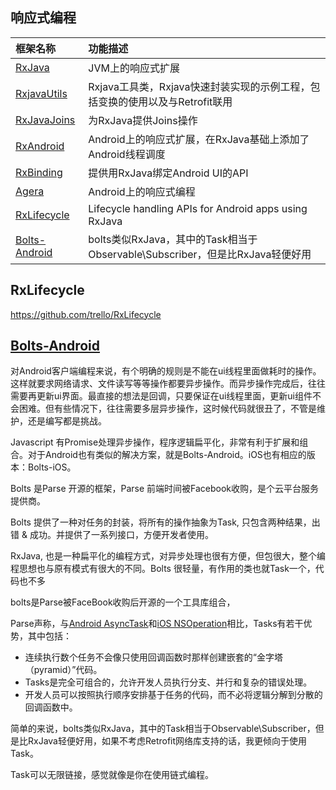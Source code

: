 ## 响应式编程

| 框架名称                                     | 功能描述                                     |
| :--------------------------------------- | :--------------------------------------- |
| [RxJava](https://github.com/ReactiveX/RxJava) | JVM上的响应式扩展                               |
| [RxjavaUtils](https://github.com/open-android/RxjavaUtils) | Rxjava工具类，Rxjava快速封装实现的示例工程，包括变换的使用以及与Retrofit联用 |
| [RxJavaJoins](https://github.com/ReactiveX/RxJavaJoins) | 为RxJava提供Joins操作                         |
| [RxAndroid](https://github.com/ReactiveX/RxAndroid) | Android上的响应式扩展，在RxJava基础上添加了Android线程调度  |
| [RxBinding](https://github.com/JakeWharton/RxBinding) | 提供用RxJava绑定Android UI的API                |
| [Agera](https://github.com/google/agera) | Android上的响应式编程                           |
| [RxLifecycle](https://github.com/trello/RxLifecycle) | Lifecycle handling APIs for Android apps using RxJava |
| [Bolts-Android](https://github.com/BoltsFramework/Bolts-Android) | bolts类似RxJava，其中的Task相当于Observable\Subscriber，但是比RxJava轻便好用 |

## RxLifecycle
https://github.com/trello/RxLifecycle

## [Bolts-Android](https://github.com/BoltsFramework/Bolts-Android)

对Android客户端编程来说，有个明确的规则是不能在ui线程里面做耗时的操作。这样就要求网络请求、文件读写等等操作都要异步操作。而异步操作完成后，往往需要再更新ui界面。最直接的想法是回调，只要保证在ui线程里面，更新ui组件不会困难。但有些情况下，往往需要多层异步操作，这时候代码就很丑了，不管是维护，还是编写都是挑战。

Javascript 有Promise处理异步操作，程序逻辑扁平化，非常有利于扩展和组合。对于Android也有类似的解决方案，就是Bolts-Android。iOS也有相应的版本：Bolts-iOS。

Bolts 是Parse 开源的框架，Parse 前端时间被Facebook收购，是个云平台服务提供商。

Bolts 提供了一种对任务的封装，将所有的操作抽象为Task, 只包含两种结果，出错 & 成功。并提供了一系列接口，方便开发者使用。

RxJava, 也是一种扁平化的编程方式，对异步处理也很有方便，但包很大，整个编程思想也与原有模式有很大的不同。Bolts 很轻量，有作用的类也就Task一个，代码也不多

bolts是Parse被FaceBook收购后开源的一个工具库组合，

Parse声称，与[Android AsyncTask](https://github.com/BoltsFramework/Bolts-Android)和[iOS NSOperation](https://github.com/BoltsFramework/Bolts-iOS)相比，Tasks有若干优势，其中包括：

- 连续执行数个任务不会像只使用回调函数时那样创建嵌套的“金字塔（pyramid）”代码。
- Tasks是完全可组合的，允许开发人员执行分支、并行和复杂的错误处理。
- 开发人员可以按照执行顺序安排基于任务的代码，而不必将逻辑分解到分散的回调函数中。

简单的来说，bolts类似RxJava，其中的Task相当于Observable\Subscriber，但是比RxJava轻便好用，如果不考虑Retrofit网络库支持的话，我更倾向于使用Task。

Task可以无限链接，感觉就像是你在使用链式编程。